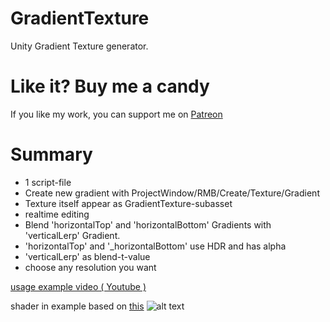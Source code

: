 # GradientTexture
Unity Gradient Texture generator.

# Like it? Buy me a candy
If you like my work, you can support me on [Patreon](https://www.patreon.com/mitaywalle)

# Summary
- 1 script-file
- Create new gradient with ProjectWindow/RMB/Create/Texture/Gradient 
- Texture itself appear as GradientTexture-subasset
- realtime editing
- Blend 'horizontalTop' and 'horizontalBottom' Gradients with 'verticalLerp' Gradient.
- 'horizontalTop' and '_horizontalBottom' use HDR and has alpha
- 'verticalLerp' as blend-t-value
- choose any resolution you want

[usage example video ( Youtube )](https://youtu.be/LmBBTqhpsbw)

shader in example based on [this](https://simonschreibt.de/gat/fallout-4-the-mushroom-case/)
![alt text](https://github.com/mitay-walle/GradientTexture/blob/main/Screenshot_57.png)
